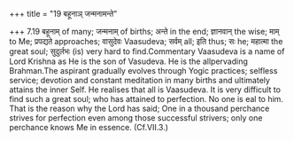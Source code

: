 +++
title = "19 बहूनाञ् जन्मनामन्ते"

+++
7.19 बहूनाम् of many; जन्मनाम् of births; अन्ते in the end; ज्ञानवान्
the wise; माम् to Me; प्रपद्यते approaches; वासुदेवः Vaasudeva; सर्वम्
all; इति thus; सः he; महात्मा the great soul; सुदुर्लभः (is) very hard
to find.Commentary Vaasudeva is a name of Lord Krishna as He is the son
of Vasudeva. He is the allpervading Brahman.The aspirant gradually
evolves through Yogic practices; selfless service; devotion and constant
meditation in many births and ultimately attains the inner Self. He
realises that all is Vaasudeva. It is very difficult to find such a
great soul; who has attained to perfection. No one is eal to him. That
is the reason why the Lord has said; One in a thousand perchance strives
for perfection even among those successful strivers; only one perchance
knows Me in essence. (Cf.VII.3.)
